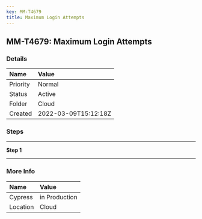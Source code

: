 ```yaml
---
key: MM-T4679
title: Maximum Login Attempts
---
```


## MM-T4679: Maximum Login Attempts

### Details

| Name     | Value                |
| :------- | :------------------- |
| Priority | Normal               |
| Status   | Active               |
| Folder   | Cloud                |
| Created  | 2022-03-09T15:12:18Z |

### Steps

<hr/>

**Step 1**

> <article></article>

<hr/>

### More Info

| Name     | Value         |
| :------- | :------------ |
| Cypress  | in Production |
| Location | Cloud         |
